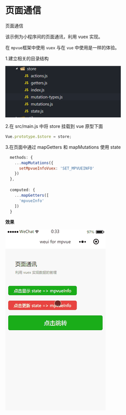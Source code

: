 # 页面通信
页面通信

该示例为小程序间的页面通讯，利用 vuex 实现。

在 `mpvue`框架中使用 `vuex` 与在 `vue` 中使用是一样的体验。

1.建立相关的目录结构

![vuex01](_img/vuex01.png)

2.在 src/main.js 中将 store 挂载到 vue 原型下面

``` javascript
Vue.prototype.$store = store;
```

3.在页面中通过 mapGetters 和 mapMutations 使用 state

``` javascript
  methods: {
    ...mapMutations({
      setMpvueInfoVuex: 'SET_MPVUEINFO'
    })
  },

  computed: {
    ...mapGetters([
      'mpvueInfo'
    ])
  }
```

**效果**

![vuex01](_img/vuex02.gif)